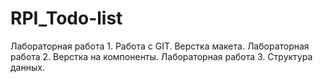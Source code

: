 # RPI_Todo-list
Лабораторная работа 1. Работа с GIT. Верстка макета.
Лабораторная работа 2. Верстка на компоненты.
Лабораторная работа 3. Структура данных.
